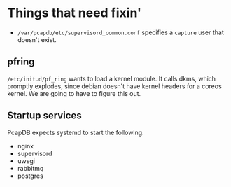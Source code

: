 Things that need fixin'
=======================

- `/var/pcapdb/etc/supervisord_common.conf` specifies a `capture` user that doesn't exist.

pfring
------

`/etc/init.d/pf_ring` wants to load a kernel module.
It calls dkms, which promptly explodes,
since debian doesn't have kernel headers for a coreos kernel.
We are going to have to figure this out.


Startup services
----------------

PcapDB expects systemd to start the following:

- nginx
- supervisord
- uwsgi
- rabbitmq
- postgres
